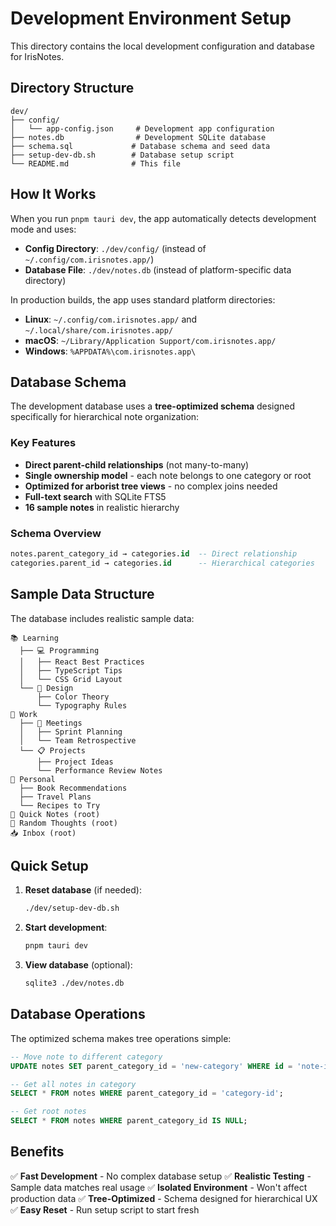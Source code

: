 # Development Environment Setup

This directory contains the local development configuration and database for IrisNotes.

## Directory Structure

```
dev/
├── config/
│   └── app-config.json     # Development app configuration
├── notes.db                # Development SQLite database
├── schema.sql             # Database schema and seed data
├── setup-dev-db.sh        # Database setup script
└── README.md              # This file
```

## How It Works

When you run `pnpm tauri dev`, the app automatically detects development mode and uses:

- **Config Directory**: `./dev/config/` (instead of `~/.config/com.irisnotes.app/`)
- **Database File**: `./dev/notes.db` (instead of platform-specific data directory)

In production builds, the app uses standard platform directories:

- **Linux**: `~/.config/com.irisnotes.app/` and `~/.local/share/com.irisnotes.app/`
- **macOS**: `~/Library/Application Support/com.irisnotes.app/`
- **Windows**: `%APPDATA%\com.irisnotes.app\`

## Database Schema

The development database uses a **tree-optimized schema** designed specifically for hierarchical note organization:

### Key Features

- **Direct parent-child relationships** (not many-to-many)
- **Single ownership model** - each note belongs to one category or root
- **Optimized for arborist tree views** - no complex joins needed
- **Full-text search** with SQLite FTS5
- **16 sample notes** in realistic hierarchy

### Schema Overview

```sql
notes.parent_category_id → categories.id  -- Direct relationship
categories.parent_id → categories.id      -- Hierarchical categories
```

## Sample Data Structure

The database includes realistic sample data:

```
📚 Learning
  ├── 💻 Programming
  │   ├── React Best Practices
  │   ├── TypeScript Tips
  │   └── CSS Grid Layout
  └── 🎨 Design
      ├── Color Theory
      └── Typography Rules
🏢 Work
  ├── 📅 Meetings
  │   ├── Sprint Planning
  │   └── Team Retrospective
  └── 📋 Projects
      ├── Project Ideas
      └── Performance Review Notes
🌟 Personal
  ├── Book Recommendations
  ├── Travel Plans
  └── Recipes to Try
📝 Quick Notes (root)
💭 Random Thoughts (root)
📥 Inbox (root)
```

## Quick Setup

1. **Reset database** (if needed):

   ```bash
   ./dev/setup-dev-db.sh
   ```

2. **Start development**:

   ```bash
   pnpm tauri dev
   ```

3. **View database** (optional):
   ```bash
   sqlite3 ./dev/notes.db
   ```

## Database Operations

The optimized schema makes tree operations simple:

```sql
-- Move note to different category
UPDATE notes SET parent_category_id = 'new-category' WHERE id = 'note-id';

-- Get all notes in category
SELECT * FROM notes WHERE parent_category_id = 'category-id';

-- Get root notes
SELECT * FROM notes WHERE parent_category_id IS NULL;
```

## Benefits

✅ **Fast Development** - No complex database setup
✅ **Realistic Testing** - Sample data matches real usage
✅ **Isolated Environment** - Won't affect production data
✅ **Tree-Optimized** - Schema designed for hierarchical UX
✅ **Easy Reset** - Run setup script to start fresh
